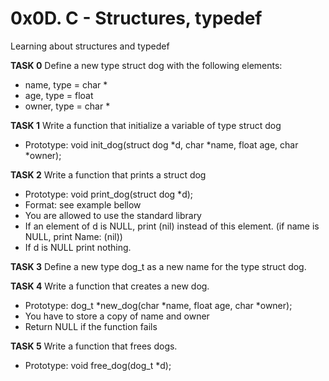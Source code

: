 # 0x0D. C - Structures, typedef

Learning about structures and typedef

**TASK 0**
Define a new type struct dog with the following elements:

* name, type = char *
* age, type = float
* owner, type = char *

**TASK 1**
Write a function that initialize a variable of type struct dog
* Prototype: void init_dog(struct dog *d, char *name, float age, char *owner);

**TASK 2**
Write a function that prints a struct dog
* Prototype: void print_dog(struct dog *d);
* Format: see example bellow
* You are allowed to use the standard library
* If an element of d is NULL, print (nil) instead of this element. (if name is NULL, print Name: (nil))
* If d is NULL print nothing.

**TASK 3**
Define a new type dog_t as a new name for the type struct dog.

**TASK 4**
Write a function that creates a new dog.
* Prototype: dog_t *new_dog(char *name, float age, char *owner);
* You have to store a copy of name and owner
* Return NULL if the function fails

**TASK 5**
Write a function that frees dogs.
* Prototype: void free_dog(dog_t *d);
